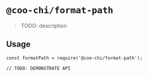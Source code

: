 # `@coo-chi/format-path`

> TODO: description

## Usage

```
const formatPath = require('@coo-chi/format-path');

// TODO: DEMONSTRATE API
```
